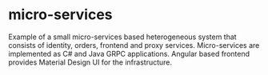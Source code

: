 # micro-services 
Example of a small micro-services based heterogeneous system that consists of identity, orders, frontend and proxy services. Micro-services are implemented as С# and Java GRPC applications. Angular based frontend provides Material Design UI for the infrastructure.

